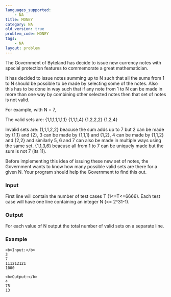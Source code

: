 ```yaml
---
languages_supported:
    - NA
title: MONEY
category: NA
old_version: true
problem_code: MONEY
tags:
    - NA
layout: problem
---
```

The Government of Byteland has decide to issue new currency notes with special protection features to commemorate a great mathematician. 

 It has decided to issue notes summing up to N such that all the sums from 1 to N should be possible to be made by selecting some of the notes. Also this has to be done in way such that if any note from 1 to N can be made in more than one way by combining other selected notes then that set of notes is not valid.

 For example, with N = 7,

 The valid sets are:
 {1,1,1,1,1,1,1}
 {1,1,1,4}
 {1,2,2,2}
 {1,2,4}

 Invalid sets are:
 {1,1,1,2,2} beacuse the sum adds up to 7 but 2 can be made by {1,1} and {2}, 3 can be made by {1,1,1} and {1,2}, 4 can be made by {1,1,2} and {2,2} and similarly 5, 6 and 7 can also be made in multiple ways using the same set.
 {1,1,3,6} beacuse all from 1 to 7 can be uniquely made but the sum is not 7 (its 11).

 Before implementing this idea of issuing these new set of notes, the Government wants to know how many possible valid sets are there for a given N. Your program should help the Government to find this out.

### Input

First line will contain the number of test cases T (1<=T<=6666). 
 Each test case will have one line containing an integer N (<= 2^31-1).

### Output

For each value of N output the total number of valid sets on a separate line.

### Example

```
<b>Input:</b>
3
7
111212121
1000

<b>Output:</b>
4
75
13

```